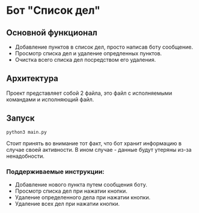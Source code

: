 # Бот "Список дел"

## Основной функционал
- Добавление пунктов в список дел, просто написав боту сообщение.
- Просмотр списка дел и удаление опредленных пунктов.
- Очистка всего списка дел посредством его удаления.

## Архитектура
Проект представляет собой 2 файла, это файл с исполняемыми командами и исполняющий файл.

## Запуск
```
python3 main.py
```

Стоит принять во внимание тот факт, что бот хранит информацию в случае своей активности. В ином случае - данные будут утеряны из-за ненадобности.

### Поддерживаемые инструкции:
- Добавление нового пункта путем сообщения боту.
- Просмотр списка дел при нажатии кнопки.
- Удаление определенного дела при нажатии кнопки.
- Удаление всех дел при нажатии кнопки.